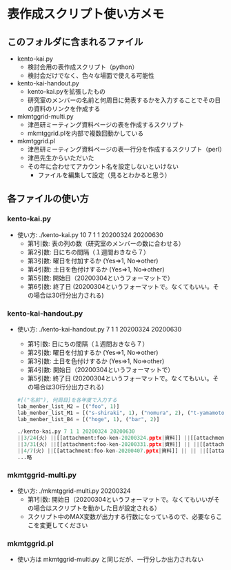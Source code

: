# 表作成スクリプト使い方メモ
## このフォルダに含まれるファイル
- kento-kai.py
	- 検討会用の表作成スクリプト（python）
	- 検討会だけでなく、色々な場面で使える可能性
- kento-kai-handout.py
	- kento-kai.pyを拡張したもの
	- 研究室のメンバーの名前と何周目に発表するかを入力することでその日の資料のリンクを作成する
- mkmtggrid-multi.py
	- 津邑研ミーティング資料ページの表を作成するスクリプト
	- mkmtggrid.plを内部で複数回動かしている
- mkmtggrid.pl
	- 津邑研ミーティング資料ページの表一行分を作成するスクリプト（perl）
	- 津邑先生からいただいた
	- その年に合わせてアカウント名を設定しないといけない
		- ファイルを編集して設定（見るとわかると思う） 

## 各ファイルの使い方
### kento-kai.py
- 使い方: ./kento-kai.py 10 7 1 1 20200324 20200630
	- 第1引数: 表の列の数（研究室のメンバーの数に合わせる）
	- 第2引数: 日にちの間隔（１週間おきなら７）
	- 第3引数: 曜日を付加するか (Yes=>1, No=>other)
	- 第4引数: 土日を色付けするか  (Yes=>1, No=>other)
	- 第5引数: 開始日（20200304というフォーマットで）
	- 第6引数: 終了日 (20200304というフォーマットで。なくてもいい。その場合は30行分出力される)

### kento-kai-handout.py
- 使い方: ./kento-kai-handout.py 7 1 1 20200324 20200630
	- 第1引数: 日にちの間隔（１週間おきなら７）
	- 第2引数: 曜日を付加するか (Yes=>1, No=>other)
	- 第3引数: 土日を色付けするか  (Yes=>1, No=>other)
	- 第4引数: 開始日（20200304というフォーマットで）
	- 第5引数: 終了日 (20200304というフォーマットで。なくてもいい。その場合は30行分出力される)

	```python
	#[("名前"), 何周目]を各年度で入力する
	lab_menber_list_M2 = [("foo", 1)]
	lab_menber_list_M1 = [("s-shiraki", 1), ("nomura", 2), ("t-yamamoto", 3),("y-watanabe", 3), ("nihonmatu", 1), ("miwagawa", 2)]
	lab_menber_list_B4 = [("hoge", 1), ("bar", 2)]

	./kento-kai.py 7 1 1 20200324 20200630
	||3/24(火) ||[[attachment:foo-ken-20200324.pptx|資料]] ||[[attachment:s-shiraki-ken-20200324.pptx|資料]] || || || ||[[attachment:nihonmatu-ken-20200324.pptx|資料]] || ||[[attachment:hoge-ken-20200324.pptx|資料]] || ||
	||3/31(火) ||[[attachment:foo-ken-20200331.pptx|資料]] || ||[[attachment:nomura-ken-20200331.pptx|資料]] || || || ||[[attachment:miwagawa-ken-20200331.pptx|資料]] || ||[[attachment:bar-ken-20200331.pptx|資料]] ||
	||4/7(火) ||[[attachment:foo-ken-20200407.pptx|資料]] || || ||[[attachment:t-yamamoto-ken-20200407.pptx|資料]] ||[[attachment:y-watanabe-ken-20200407.pptx|資料]] || || ||[[attachment:hoge-ken-20200407.pptx|資料]] || ||
	...略
	```

### mkmtggrid-multi.py
- 使い方: ./mkmtggrid-multi.py 20200324
	- 第1引数: 開始日（20200304というフォーマットで。なくてもいいがその場合はスクリプトを動かした日が設定される）
	- スクリプト中のMAX変数が出力する行数になっているので、必要ならここを変更してください

### mkmtggrid.pl
-  使い方は mkmtggrid-multi.py と同じだが、一行分しか出力されない
